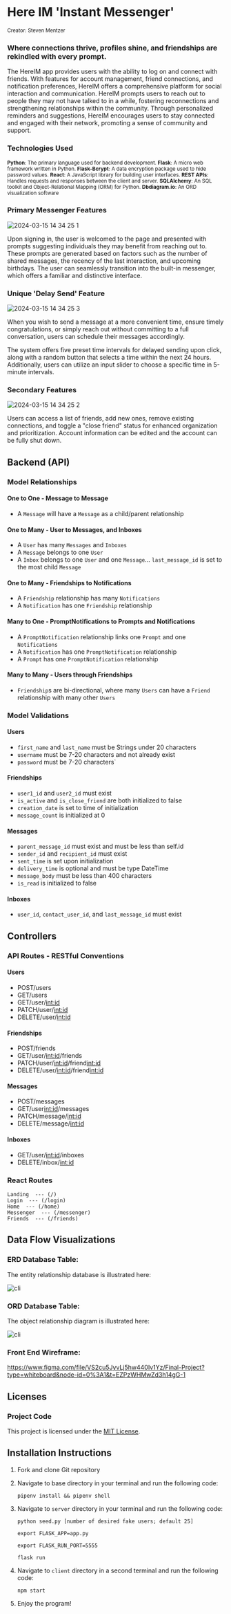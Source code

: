 # Here IM 'Instant Messenger'
<sup> Creator: Steven Mentzer </sup>

### Where connections thrive, profiles shine, and friendships are rekindled with every prompt.

The HereIM app provides users with the ability to log on and connect with friends. With features for account management, friend connections, and notification preferences, HereIM offers a comprehensive platform for social interaction and communication. HereIM prompts users to reach out to people they may not have talked to in a while, fostering reconnections and strengthening relationships within the community. Through personalized reminders and suggestions, HereIM encourages users to stay connected and engaged with their network, promoting a sense of community and support.

### Technologies Used
<sup> 
<b>Python</b>: The primary language used for backend development.
<b>Flask</b>: A micro web framework written in Python.
<b>Flask-Bcrypt</b>: A data encryption package used to hide password values.
<b>React</b>: A JavaScript library for building user interfaces.
<b>REST APIs</b>: Handles requests and responses between the client and server.
<b>SQLAlchemy</b>: An SQL toolkit and Object-Relational Mapping (ORM) for Python.
<b>Dbdiagram.io</b>: An ORD visualization software
</sup>

### Primary Messenger Features

![2024-03-15 14 34 25 1](https://github.com/stevenfmentzer/phase-5-project/assets/60716098/31ba9cc6-0c46-4a77-ad68-37b4a8b006ce)

Upon signing in, the user is welcomed to the page and presented with prompts suggesting individuals they may benefit from reaching out to. These prompts are generated based on factors such as the number of shared messages, the recency of the last interaction, and upcoming birthdays. The user can seamlessly transition into the built-in messenger, which offers a familiar and distinctive interface.

### Unique 'Delay Send' Feature
![2024-03-15 14 34 25 3](https://github.com/stevenfmentzer/phase-5-project/assets/60716098/9cd3a685-6c91-42c4-bd25-cabf5862a978)

When you wish to send a message at a more convenient time, ensure timely congratulations, or simply reach out without committing to a full conversation, users can schedule their messages accordingly. 

The system offers five preset time intervals for delayed sending upon click, along with a random button that selects a time within the next 24 hours. Additionally, users can utilize an input slider to choose a specific time in 5-minute intervals.

### Secondary Features

![2024-03-15 14 34 25 2](https://github.com/stevenfmentzer/phase-5-project/assets/60716098/d5e2b850-47a9-4ed5-900d-adcfabcdd9a5)

Users can access a list of friends, add new ones, remove existing connections, and toggle a "close friend" status for enhanced organization and prioritization. Account information can be edited and the account can be fully shut down.


## Backend (API)
### Model Relationships
#### One to One - Message to Message
* A `Message` will have a `Message` as a child/parent relationship

#### One to Many - User to Messages, and Inboxes
* A `User` has many `Messages` and `Inboxes`
* A `Message` belongs to one `User`
* A `Inbox` belongs to one `User` and one `Message`... `last_message_id` is set to the most child `Message`

#### One to Many - Friendships to Notifications
* A `Friendship` relationship has many `Notifications`
* A `Notification` has one `Friendship` relationship

#### Many to One - PromptNotifications to Prompts and Notifications
* A `PromptNotification` relationship links one `Prompt` and one `Notifications`
* A `Notification` has one `PromptNotification` relationship
* A `Prompt` has one `PromptNotification` relationship

#### Many to Many - Users through Friendships
* `Friendship`s are bi-directional, where many `Users` can have a `Friend` relationship with many other `Users`

### Model Validations

#### Users
* `first_name` and `last_name` must be Strings under 20 characters
* `username` must be 7-20 characters and not already exist
* `password` must be 7-20 characters`

#### Friendships
* `user1_id` and `user2_id` must exist
* `is_active` and `is_close_friend` are both initialized to false
* `creation_date` is set to time of initialization
* `message_count` is initialized at 0

#### Messages
* `parent_message_id` must exist and must be less than self.id
* `sender_id` and `recipient_id` must exist
* `sent_time` is set upon initialization
* `delivery_time` is optional and must be type DateTime
* `message_body` must be less than 400 characters
* `is_read` is initialized to false

#### Inboxes
* `user_id`, `contact_user_id`, and `last_message_id` must exist

## Controllers

### API Routes - RESTful Conventions

#### Users
- POST/users
- GET/users
- GET/user/<int:id>
- PATCH/user/<int:id>
- DELETE/user/<int:id>

#### Friendships
- POST/friends
- GET/user/<int:id>/friends
- PATCH/user/<int:id>/friend<int:id>
- DELETE/user/<int:id>/friend<int:id>

#### Messages
- POST/messages
- GET/user<int:id>/messages
- PATCH/message/<int:id>
- DELETE/message/<int:id>

#### Inboxes
- GET/user/<int:id>/inboxes
- DELETE/inbox/<int:id>


### React Routes
```
Landing  --- (/)
Login  --- (/login)
Home  --- (/home)
Messenger  --- (/messenger)
Friends  --- (/friends)
```

## Data Flow Visualizations

 ### ERD Database Table: 
 The entity relationship database is illustrated here: 

![cli](./HereIM_ERD.png)

 ### ORD Database Table: 
 The object relationship diagram is illustrated here: 

![cli](./HereIM_ORD.png)

 ### Front End Wireframe:  

https://www.figma.com/file/VS2cu5JyvLj5hw440Iv1Yz/Final-Project?type=whiteboard&node-id=0%3A1&t=EZPzWHMwZd3h14gG-1

## Licenses

### Project Code
This project is licensed under the [MIT License](link/to/MIT/license).

## Installation Instructions

1. Fork and clone Git repository
2. Navigate to base directory in your terminal and run the following code: 

    ```pipenv install && pipenv shell```
    
3. Navigate to `server` directory in your terminal and run the following code: 

    ```python seed.py [number of desired fake users; default 25]```

    ```export FLASK_APP=app.py```
    
    ```export FLASK_RUN_PORT=5555```

    ```flask run```

4. Navigate to `client` directory in a second terminal and run the following code: 

    ```npm start```

5. Enjoy the program!
